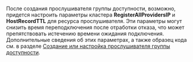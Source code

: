 После создания прослушивателя группы доступности, возможно, придется настроить параметры кластера **RegisterAllProvidersIP** и **HostRecordTTL** для ресурса прослушивателя. Эти параметры могут снизить время переподключения после отработки отказа, что может препятствовать истечению времени ожидания подключения. Дополнительные сведения об этих параметрах, а также образец кода см. в разделе [Создание или настройка прослушивателя группы доступности](https://msdn.microsoft.com/library/hh213080.aspx#MultiSubnetFailover).

<!---HONumber=Oct15_HO3-->